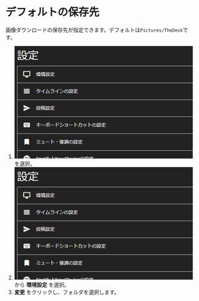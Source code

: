 # デフォルトの保存先
画像ダウンロードの保存先が指定できます。デフォルトは`Pictures/TheDesk`です。

1. ![settings1](/media/settings1.png)を選択。
1. ![settings2](/media/settings2.png)  
から __環境設定__ を選択。
1. __変更__ をクリックし、フォルダを選択します。
